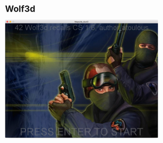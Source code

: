 # Wolf3d
<div style="height:300;width:400"><img src="https://github.com/atoulous/Wolf3d/blob/master/Screen%20Shot%202016-10-17%20at%203.13.37%20PM.png"></div>
<br>
<div style="height:300;width:400"><ing src="https://github.com/atoulous/Wolf3d/blob/master/Screen%20Shot%202016-10-17%20at%203.17.13%20PM.png"></div>
